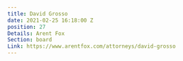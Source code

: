 ```yaml
---
title: David Grosso
date: 2021-02-25 16:18:00 Z
position: 27
Details: Arent Fox
Section: board
Link: https://www.arentfox.com/attorneys/david-grosso
---
```


